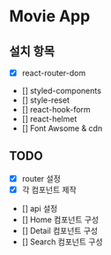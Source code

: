 # Movie App

## 설치 항목

- [x] react-router-dom
- [] styled-components
- [] style-reset
- [] react-hook-form
- [] react-helmet
- [] Font Awsome & cdn

## TODO

- [x] router 설정
- [x] 각 컴포넌트 제작
- [] api 설정
- [] Home 컴포넌트 구성
- [] Detail 컴포넌트 구성
- [] Search 컴포넌트 구성
